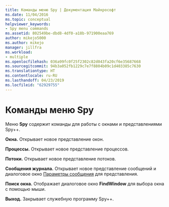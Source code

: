 ```yaml
---
title: Команды меню Spy | Документация Майкрософт
ms.date: 11/04/2016
ms.topic: conceptual
helpviewer_keywords:
- Spy menu commands
ms.assetid: 802549be-dbd8-4df0-a18b-971900eaa769
author: mikejo5000
ms.author: mikejo
manager: jillfra
ms.workload:
- multiple
ms.openlocfilehash: 036a99fc0f25f2302c82d043fa20cf6e35687668
ms.sourcegitcommit: 94b3a052fb1229c7e7f8804b09c1d403385c7630
ms.translationtype: HT
ms.contentlocale: ru-RU
ms.lasthandoff: 04/23/2019
ms.locfileid: "62929755"
---
```

# <a name="spy-menu-commands"></a>Команды меню Spy
Меню **Spy** содержит команды для работы с окнами и представлениями Spy++.

 **Окна.** Открывает новое представление окон.

 **Процессы.** Открывает новое представление процессов.

 **Потоки.** Открывает новое представление потоков.

 **Сообщения журнала.** Открывает новое представление сообщений и диалоговое окно [Параметры сообщения](../debugger/message-options-dialog-box.md) для представления.

 **Поиск окна.** Отображает диалоговое окно **FindWindow** для выбора окна с помощью мыши.

 **Выход.** Закрывает служебную программу Spy++.